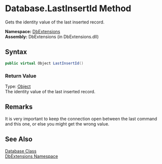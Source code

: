 Database.LastInsertId Method
============================
Gets the identity value of the last inserted record.

**Namespace:** [DbExtensions][1]  
**Assembly:** DbExtensions (in DbExtensions.dll)

Syntax
------

```csharp
public virtual Object LastInsertId()
```

### Return Value
Type: [Object][2]  
The identity value of the last inserted record.

Remarks
-------
 It is very important to keep the connection open between the last command and this one, or else you might get the wrong value. 

See Also
--------
[Database Class][3]  
[DbExtensions Namespace][1]  

[1]: ../README.md
[2]: http://msdn.microsoft.com/en-us/library/e5kfa45b
[3]: README.md